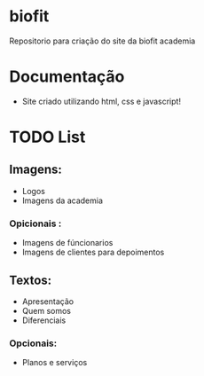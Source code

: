 # biofit
Repositorio para criação do site da biofit academia


# Documentação
- Site criado utilizando html, css e javascript!

# TODO List

## Imagens:
- Logos
- Imagens da academia
### Opicionais : 
- Imagens de fúncionarios
- Imagens de clientes para depoimentos

## Textos:
- Apresentação
- Quem somos
- Diferenciais
### Opcionais:
- Planos e serviços
